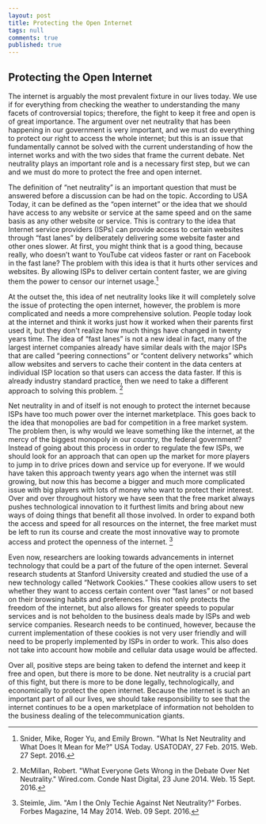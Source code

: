 ```yaml
---
layout: post
title: Protecting the Open Internet
tags: null
comments: true
published: true
---
```

## Protecting the Open Internet

The internet is arguably the most prevalent fixture in our lives today. We use if for everything from checking the weather to understanding the many facets of controversial topics; therefore, the fight to keep it free and open is of great importance. The argument over net neutrality that has been happening in our government is very important, and we must do everything to protect our right to access the whole internet; but this is an issue that fundamentally cannot be solved with the current understanding of how the internet works and with the two sides that frame the current debate. Net neutrality plays an important role and is a necessary first step, but we can and we must do more to protect the free and open internet.

The definition of “net neutrality” is an important question that must be answered before a discussion can be had on the topic. According to USA Today, it can be defined as the “open internet” or the idea that we should have access to any website or service at the same speed and on the same basis as any other website or service. This is contrary to the idea that Internet service providers (ISPs) can provide access to certain websites through “fast lanes” by deliberately delivering some website faster and other ones slower. At first, you might think that is a good thing, because really, who doesn’t want to YouTube cat videos faster or rant on Facebook in the fast lane? The problem with this idea is that it hurts other services and websites. By allowing ISPs to deliver certain content faster, we are giving them the power to censor our internet usage.[^1]

At the outset the, this idea of net neutrality looks like it will completely solve the issue of protecting the open internet, however, the problem is more complicated and needs a more comprehensive solution. People today look at the internet and think it works just how it worked when their parents first used it, but they don't realize how much things have changed in twenty years time. The idea of “fast lanes” is not a new ideal in fact, many of the largest internet companies already have similar deals with the major ISPs that are called “peering connections” or “content delivery networks” which allow websites and servers to cache their content in the data centers at individual ISP location so that users can access the data faster. If this is already industry standard practice, then we need to take a different approach to solving this problem. [^2]

Net neutrality in and of itself is not enough to protect the internet because ISPs have too much power over the internet marketplace. This goes back to the idea that monopolies are bad for competition in a free market system. The problem then, is why would we leave something like the internet, at the mercy of the biggest monopoly in our country, the federal government? Instead of going about this process in order to regulate the few ISPs, we should look for an approach that can open up the market for more players to jump in to drive prices down and service up for everyone. If we would have taken this approach twenty years ago when the internet was still growing, but now this has become a bigger and much more complicated issue with big players with lots of money who want to protect their interest. Over and over throughout history we have seen that the free market always pushes technological innovation to it furthest limits and bring about new ways of doing things that benefit all those involved. In order to expand both the access and speed for all resources on the internet, the free market must be left to run its course and create the most innovative way to promote access and protect the openness of the internet. [^3]

Even now, researchers are looking towards advancements in internet technology that could be a part of the future of the open internet. Several research students at Stanford University created and studied the use of a new technology called “Network Cookies.” These cookies allow users to set whether they want to access certain content over “fast lanes” or not based on their browsing habits and preferences. This not only protects the freedom of the internet, but also allows for greater speeds to popular services and is not beholden to the business deals made by ISPs and web service companies. Research needs to be continued, however, because the current implementation of these cookies is not very user friendly and will need to be properly implemented by ISPs in order to work. This also does not take into account how mobile and cellular data usage would be affected. 

Over all, positive steps are being taken to defend the internet and keep it free and open, but there is more to be done. Net neutrality is a crucial part of this fight, but there is more to be done legally, technologically, and economically to protect the open internet. Because the internet is such an important part of all our lives, we should take responsibility to see that the internet continues to be a open marketplace of information not beholden to the business dealing of the telecommunication giants. 

[^1]: Snider, Mike, Roger Yu, and Emily Brown. "What Is Net Neutrality and What Does It 		Mean for Me?" USA Today. USATODAY, 27 Feb. 2015. Web. 27 Sept. 2016.
[^2]: McMillan, Robert. "What Everyone Gets Wrong in the Debate Over Net Neutrality." 		Wired.com. Conde Nast Digital, 23 June 2014. Web. 15 Sept. 2016.
[^3]: Steimle, Jim. "Am I the Only Techie Against Net Neutrality?" Forbes. Forbes Magazine, 14 		May 2014. Web. 09 Sept. 2016.


